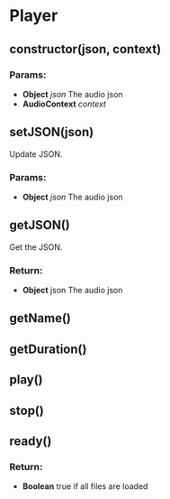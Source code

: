 

<!-- Start src/player.js -->

# Player

## constructor(json, context)

### Params:

* **Object** *json* The audio json
* **AudioContext** *context* 

## setJSON(json)

Update JSON.

### Params:

* **Object** *json* The audio json

## getJSON()

Get the JSON.

### Return:

* **Object** json The audio json

## getName()

## getDuration()

## play()

## stop()

## ready()

### Return:

* **Boolean** true if all files are loaded

<!-- End src/player.js -->

